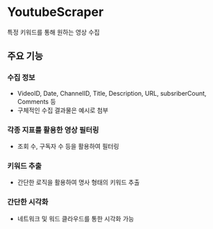 # YoutubeScraper

특정 키워드를 통해 원하는 영상 수집

## 주요 기능
### 수집 정보
- VideoID, Date, ChannelID, Title, Description, URL, subsriberCount, Comments 등
- 구체적인 수집 결과물은 예시로 첨부

### 각종 지표를 활용한 영상 필터링
- 조회 수, 구독자 수 등을 활용하여 필터링

### 키워드 추출
- 간단한 로직을 활용하여 명사 형태의 키워드 추출

### 간단한 시각화
- 네트워크 및 워드 클라우드를 통한 시각화 가능
